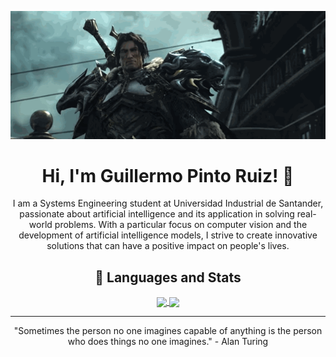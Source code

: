 <p align="center">
    <img src="https://raw.githubusercontent.com/gpintoruiz/gpintoruiz/main/varian_wrynn.gif" alt="Varian Wrynn"/>
</p>

<h1 align="center">Hi, I'm Guillermo Pinto Ruiz! 👋</h1>

<p align="center">I am a Systems Engineering student at Universidad Industrial de Santander, passionate about artificial intelligence and its application in solving real-world problems. With a particular focus on computer vision and the development of artificial intelligence models, I strive to create innovative solutions that can have a positive impact on people's lives.</p>

<h2 align="center">🚀 Languages and Stats</h2>

<div align="center">
    <a href="https://github.com/gpintoruiz">
      <img height=200 align="center" src="https://github-readme-stats.vercel.app/api?username=gpintoruiz&card_width=250&show_icons=true&theme=dark&hide=issues" />
    </a>
    <a href="https://github.com/gpintoruiz">
      <img height=200 align="center" src="https://github-readme-stats.vercel.app/api/top-langs?username=gpintoruiz&layout=compact&langs_count=8&card_width=320&theme=dark" />
    </a>
</div>

---

<p align="center">"Sometimes the person no one imagines capable of anything is the person who does things no one imagines." - Alan Turing</p>
